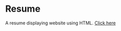 # Resume
A resume displaying website using HTML.
<a href= "https://saketgautam.github.io/Resume/"> Click here </a>
